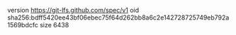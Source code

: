version https://git-lfs.github.com/spec/v1
oid sha256:bdff5420ee43bf06ebec75f64d262bb8a6c2e142728725749eb792a1569bdcfc
size 6438
